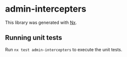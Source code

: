 # admin-intercepters

This library was generated with [Nx](https://nx.dev).

## Running unit tests

Run `nx test admin-intercepters` to execute the unit tests.
